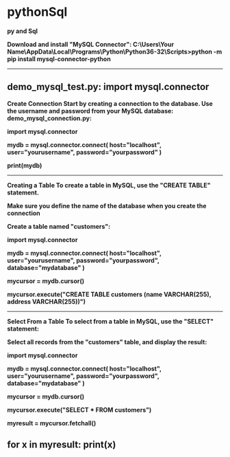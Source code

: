 # pythonSql
<b>py and Sql<b>

Download and install "MySQL Connector":
C:\Users\Your Name\AppData\Local\Programs\Python\Python36-32\Scripts>python -m pip install mysql-connector-python

-------------------------------------------------------------------------
demo_mysql_test.py:
import mysql.connector
-------------------------------------------------------------------------
Create Connection
Start by creating a connection to the database.
Use the username and password from your MySQL database:
demo_mysql_connection.py:

import mysql.connector

mydb = mysql.connector.connect(
  host="localhost",
  user="yourusername",
  password="yourpassword"
)

print(mydb)


-------------------------------------------------------------------------

Creating a Table
To create a table in MySQL, use the "CREATE TABLE" statement.

Make sure you define the name of the database when you create the connection


Create a table named "customers":

import mysql.connector

mydb = mysql.connector.connect(
  host="localhost",
  user="yourusername",
  password="yourpassword",
  database="mydatabase"
)

mycursor = mydb.cursor()

mycursor.execute("CREATE TABLE customers (name VARCHAR(255), address VARCHAR(255))")

-------------------------------------------------------------------------
Select From a Table
To select from a table in MySQL, use the "SELECT" statement:


Select all records from the "customers" table, and display the result:

import mysql.connector

mydb = mysql.connector.connect(
  host="localhost",
  user="yourusername",
  password="yourpassword",
  database="mydatabase"
)

mycursor = mydb.cursor()

mycursor.execute("SELECT * FROM customers")

myresult = mycursor.fetchall()

for x in myresult:
  print(x)
-------------------------------------------------------------------------
